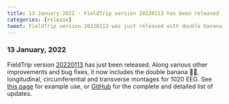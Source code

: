 ```yaml
---
title: 13 January 2022 - FieldTrip version 20220113 has been released
categories: [release]
tweet: FieldTrip version 20220113 was just released with double banana 🍌🍌, longitudinal, circumferential and transverse montages for 1020 EEG. See http://www.fieldtriptoolbox.org/#13-january-2022 and https://www.fieldtriptoolbox.org/example/rereference/ for details.
---
```


### 13 January, 2022

FieldTrip version [20220113](http://github.com/fieldtrip/fieldtrip/releases/tag/20220113) has just been released. Along various other improvements and bug fixes, it now includes the double banana 🍌🍌, longitudinal, circumferential and transverse montages for 1020 EEG. See [this page](https://www.fieldtriptoolbox.org/example/rereference/) for example use, or [GitHub](https://github.com/fieldtrip/fieldtrip/compare/20211118...20220113) for the complete and detailed list of updates.
